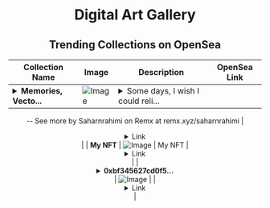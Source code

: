 <div align="center">

# Digital Art Gallery

## Trending Collections on OpenSea

| Collection Name                       | Image                                                                                     | Description                       | OpenSea Link                                                                                          |
|---------------------------------------|-------------------------------------------------------------------------------------------|-----------------------------------|--------------------------------------------------------------------------------------------------------|
| **<details><summary>Memories, Vecto...</summary>Memories, Vector, minimalism ✨</details>** | ![Image](https://i.seadn.io/s/raw/files/d24804d20dff1747ad4ca469fdc874b2.jpg?w=500&auto=format?w=200&auto=format) | <details><summary>Some days, I wish I could reli...</summary>Some days, I wish I could relive the simplicity of those moments.✨🔮
--
See more by Saharnrahimi on Remx at remx.xyz/saharnrahimi</details> | <details><summary>Link</summary>[Memories, Vector, minimalism ✨](https://opensea.io/collection/memories-vector-minimalism)</details> |
| **My NFT** | ![Image](https://i.seadn.io/s/raw/files/c1d0650cbce65b556af8f3443f537988.jpg?w=500&auto=format?w=200&auto=format) | My NFT | <details><summary>Link</summary>[My NFT](https://opensea.io/collection/my-nft-910)</details> |
| **<details><summary>0xbf345627cd0f5...</summary>0xbf345627cd0f5223235920179abc391bb689d8fe</details>** | ![Image](https://i.seadn.io/s/raw/files/662371d5e0a8665a35b37f8206b4c8fe.jpg?w=500&auto=format?w=200&auto=format) |  | <details><summary>Link</summary>[0xbf345627cd0f5223235920179abc391bb689d8fe](https://opensea.io/collection/0xbf345627cd0f5223235920179abc391bb689d8fe)</details> |

</div>
